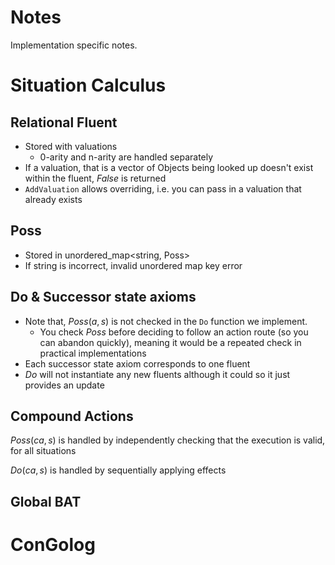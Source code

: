 # Notes

Implementation specific notes.

# Situation Calculus

## Relational Fluent
- Stored with valuations
	- 0-arity and n-arity are handled separately
- If a valuation, that is a vector of Objects being looked up doesn't exist within the fluent, $False$ is returned
- `AddValuation` allows overriding, i.e. you can pass in a valuation that already exists

## Poss
- Stored in unordered_map<string, Poss>
- If string is incorrect, invalid unordered map key error

## Do & Successor state axioms
- Note that, $Poss(a, s)$ is not checked in the `Do` function we implement.
	- You check $Poss$ before deciding to follow an action route (so you can abandon quickly), meaning it would be a repeated check in practical implementations
- Each successor state axiom corresponds to one fluent
- $Do$ will not instantiate any new fluents although it could so it just provides an update


## Compound Actions
$Poss(ca, s)$ is handled by independently checking that the execution is valid, for all situations

$Do(ca, s)$ is handled by sequentially applying effects

## Global BAT

# ConGolog
